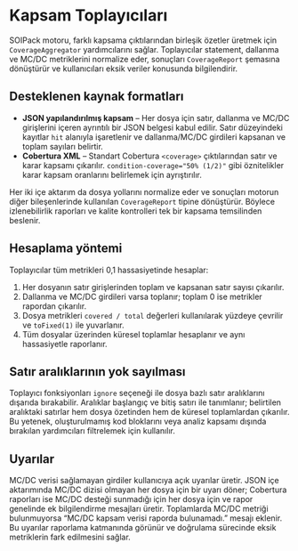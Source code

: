 # Kapsam Toplayıcıları

SOIPack motoru, farklı kapsama çıktılarından birleşik özetler üretmek için `CoverageAggregator` yardımcılarını sağlar. Toplayıcılar statement, dallanma ve MC/DC metriklerini normalize eder, sonuçları `CoverageReport` şemasına dönüştürür ve kullanıcıları eksik veriler konusunda bilgilendirir.

## Desteklenen kaynak formatları

- **JSON yapılandırılmış kapsam** – Her dosya için satır, dallanma ve MC/DC girişlerini içeren ayrıntılı bir JSON belgesi kabul edilir. Satır düzeyindeki kayıtlar `hit` alanıyla işaretlenir ve dallanma/MC/DC girdileri kapsanan ve toplam sayıları belirtir.
- **Cobertura XML** – Standart Cobertura `<coverage>` çıktılarından satır ve karar kapsamı çıkarılır. `condition-coverage="50% (1/2)"` gibi öznitelikler karar kapsam oranlarını belirlemek için ayrıştırılır.

Her iki içe aktarım da dosya yollarını normalize eder ve sonuçları motorun diğer bileşenlerinde kullanılan `CoverageReport` tipine dönüştürür. Böylece izlenebilirlik raporları ve kalite kontrolleri tek bir kapsama temsilinden beslenir.

## Hesaplama yöntemi

Toplayıcılar tüm metrikleri 0,1 hassasiyetinde hesaplar:

1. Her dosyanın satır girişlerinden toplam ve kapsanan satır sayısı çıkarılır.
2. Dallanma ve MC/DC girdileri varsa toplanır; toplam 0 ise metrikler rapordan çıkarılır.
3. Dosya metrikleri `covered / total` değerleri kullanılarak yüzdeye çevrilir ve `toFixed(1)` ile yuvarlanır.
4. Tüm dosyalar üzerinden küresel toplamlar hesaplanır ve aynı hassasiyetle raporlanır.

## Satır aralıklarının yok sayılması

Toplayıcı fonksiyonları `ignore` seçeneği ile dosya bazlı satır aralıklarını dışarıda bırakabilir. Aralıklar başlangıç ve bitiş satırı ile tanımlanır; belirtilen aralıktaki satırlar hem dosya özetinden hem de küresel toplamlardan çıkarılır. Bu yetenek, oluşturulmamış kod bloklarını veya analiz kapsamı dışında bırakılan yardımcıları filtrelemek için kullanılır.

## Uyarılar

MC/DC verisi sağlamayan girdiler kullanıcıya açık uyarılar üretir. JSON içe aktarımında MC/DC dizisi olmayan her dosya için bir uyarı döner; Cobertura raporları ise MC/DC desteği sunmadığı için her dosya için ve rapor genelinde ek bilgilendirme mesajları üretir. Toplamlarda MC/DC metriği bulunmuyorsa “MC/DC kapsam verisi raporda bulunamadı.” mesajı eklenir. Bu uyarılar raporlama katmanında görünür ve doğrulama sürecinde eksik metriklerin fark edilmesini sağlar.
